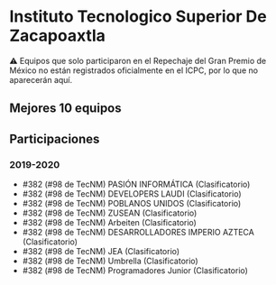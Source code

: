 # Instituto Tecnologico Superior De Zacapoaxtla

:warning: Equipos que solo participaron en el Repechaje del Gran Premio de México no están registrados oficialmente en el ICPC, por lo que no aparecerán aquí.

## Mejores 10 equipos


## Participaciones

### 2019-2020

- #382 (#98 de TecNM) PASIÓN INFORMÁTICA (Clasificatorio)
- #382 (#98 de TecNM) DEVELOPERS LAUDI (Clasificatorio)
- #382 (#98 de TecNM) POBLANOS UNIDOS (Clasificatorio)
- #382 (#98 de TecNM) ZUSEAN (Clasificatorio)
- #382 (#98 de TecNM) Arbeiten (Clasificatorio)
- #382 (#98 de TecNM) DESARROLLADORES IMPERIO AZTECA (Clasificatorio)
- #382 (#98 de TecNM) JEA (Clasificatorio)
- #382 (#98 de TecNM) Umbrella (Clasificatorio)
- #382 (#98 de TecNM) Programadores Junior (Clasificatorio)



